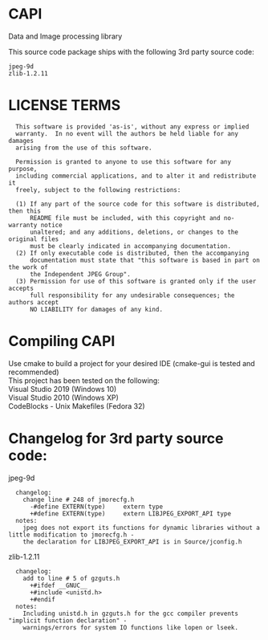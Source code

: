 # CAPI

Data and Image processing library

This source code package ships with the following 3rd party source code:  
```
jpeg-9d  
zlib-1.2.11  
```

LICENSE TERMS
=============
```
  This software is provided 'as-is', without any express or implied
  warranty.  In no event will the authors be held liable for any damages
  arising from the use of this software.
  
  Permission is granted to anyone to use this software for any purpose,
  including commercial applications, and to alter it and redistribute it
  freely, subject to the following restrictions:
  
  (1) If any part of the source code for this software is distributed, then this
      README file must be included, with this copyright and no-warranty notice
      unaltered; and any additions, deletions, or changes to the original files
      must be clearly indicated in accompanying documentation.
  (2) If only executable code is distributed, then the accompanying
      documentation must state that "this software is based in part on the work of
      the Independent JPEG Group".
  (3) Permission for use of this software is granted only if the user accepts
      full responsibility for any undesirable consequences; the authors accept
      NO LIABILITY for damages of any kind.
```
# Compiling CAPI
Use cmake to build a project for your desired IDE (cmake-gui is tested and recommended)  
This project has been tested on the following:  
  Visual Studio 2019 (Windows 10)  
  Visual Studio 2010 (Windows XP)  
  CodeBlocks - Unix Makefiles (Fedora 32)  

# Changelog for 3rd party source code:
  
jpeg-9d  
```
  changelog:
    change line # 248 of jmorecfg.h
      -#define EXTERN(type)		extern type
      +#define EXTERN(type)		extern LIBJPEG_EXPORT_API type
  notes:
    jpeg does not export its functions for dynamic libraries without a little modification to jmorecfg.h -
    the declaration for LIBJPEG_EXPORT_API is in Source/jconfig.h
```
zlib-1.2.11
```
  changelog:
    add to line # 5 of gzguts.h
      +#ifdef __GNUC__
      +#include <unistd.h>
      +#endif
  notes:
    Including unistd.h in gzguts.h for the gcc compiler prevents "implicit function declaration" -
    warnings/errors for system IO functions like lopen or lseek.
```
  
